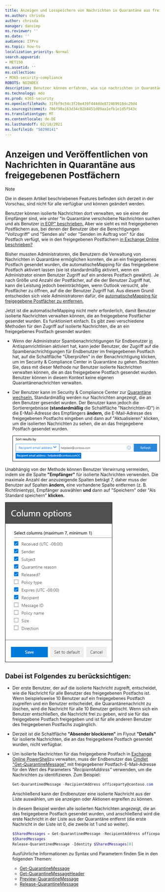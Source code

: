 ```yaml
---
title: Anzeigen und Losspeichern von Nachrichten in Quarantäne aus freigegebenen Postfächern
ms.author: chrisda
author: chrisda
manager: dansimp
ms.reviewer: ''
ms.date: ''
audience: ITPro
ms.topic: how-to
localization_priority: Normal
search.appverid:
- MET150
ms.assetid: ''
ms.collection:
- M365-security-compliance
ROBOTS: NOINDEX
description: Benutzer können erfahren, wie sie nachrichten in Quarantäne anzeigen und darauf zugreifen können, die an freigegebene Postfächer gesendet wurden, für die sie über Berechtigungen verfügen.
ms.technology: mdo
ms.prod: m365-security
ms.openlocfilehash: 31fbf9c54c3f28e439f444dde872469918dc29d4
ms.sourcegitcommit: 786f90a163d34c02b8451d09aa1efb1e1d5f543c
ms.translationtype: MT
ms.contentlocale: de-DE
ms.lasthandoff: 02/18/2021
ms.locfileid: "50290141"
---
```

# <a name="view-and-release-quarantined-messages-from-shared-mailboxes"></a>Anzeigen und Veröffentlichen von Nachrichten in Quarantäne aus freigegebenen Postfächern

> [!NOTE]
> Die in diesem Artikel beschriebenen Features befinden sich derzeit in der Vorschau, sind nicht für alle verfügbar und können geändert werden.

Benutzer können isolierte Nachrichten dort verwalten, wo sie einer der Empfänger sind, wie unter "In Quarantäne verschobene Nachrichten suchen und als Benutzer [in EOP" beschrieben.](find-and-release-quarantined-messages-as-a-user.md) Aber wie sieht es mit freigegebenen Postfächern aus, bei denen der Benutzer über die Berechtigungen "Vollzugriff" und "Senden als" oder "Senden im Auftrag von" für das Postfach verfügt, wie in den freigegebenen Postfächern [in Exchange Online beschrieben?](https://docs.microsoft.com/exchange/collaboration-exo/shared-mailboxes)

Bisher mussten Administratoren, die Benutzern die Verwaltung von Nachrichten in Quarantäne ermöglichen konnten, die an ein freigegebenes Postfach gesendet wurden, die automatischeMapping für das freigegebene Postfach aktiviert lassen (sie ist standardmäßig aktiviert, wenn ein Administrator einem Benutzer Zugriff auf ein anderes Postfach gewährt). Je nach Größe und Anzahl der Postfächer, auf die der Benutzer Zugriff hat,  kann die Leistung jedoch beeinträchtigen, wenn Outlook versucht, alle Postfächer zu öffnen, auf die der Benutzer Zugriff hat. Aus diesem Grund entscheiden sich viele Administratoren dafür, die [automatischeMapping für freigegebene Postfächer zu entfernen.](https://docs.microsoft.com/outlook/troubleshoot/profiles-and-accounts/remove-automapping-for-shared-mailbox)

Jetzt ist die automatischeMapping nicht mehr erforderlich, damit Benutzer isolierte Nachrichten verwalten können, die an freigegebene Postfächer gesendet wurden. Es funktioniert einfach. Es gibt zwei verschiedene Methoden für den Zugriff auf isolierte Nachrichten, die an ein freigegebenes Postfach gesendet wurden:

- Wenn der Administrator Spambenachrichtigungen für Endbenutzer [in](configure-your-spam-filter-policies.md) Antispamrichtlinien aktiviert hat, kann jeder Benutzer, der  Zugriff auf die Spambenachrichtigungen für Endbenutzer im freigegebenen Postfach hat, auf die Schaltfläche "Überprüfen" in der Benachrichtigung klicken, um im Security & Compliance Center in Quarantäne zu gehen. Beachten Sie, dass mit dieser Methode nur Benutzer isolierte Nachrichten verwalten können, die an das freigegebene Postfach gesendet wurden. Benutzer können in diesem Kontext keine eigenen Quarantänenachrichten verwalten.

- Der Benutzer kann im Security & Compliance Center zur [Quarantäne wechseln.](find-and-release-quarantined-messages-as-a-user.md) Standardmäßig werden nur Nachrichten angezeigt, die an den Benutzer gesendet wurden. Der Benutzer kann jedoch die Sortierergebnisse **(standardmäßig** die Schaltfläche "Nachrichten-ID") in die E-Mail-Adresse des Empfängers **ändern,** die E-Mail-Adresse des freigegebenen Postfachs eingeben und dann auf "Aktualisieren" klicken, um die isolierten Nachrichten zu sehen, die an das freigegebene Postfach gesendet wurden.  

  ![Sortieren von isolierten Nachrichten nach E-Mail-Adresse des Empfängers.](../../media/quarantine-sort-results-by-recipient-email-address.png)

Unabhängig von der Methode können Benutzer Verwirrung vermeiden, indem sie die Spalte **"Empfänger"** für isolierte Nachrichten verwenden. Die maximale Anzahl der anzuzeigende Spalten beträgt 7, daher muss der Benutzer auf Spalten **ändern,** eine vorhandene Spalte  entfernen (z. B. Richtlinientyp), Empfänger auswählen **und** dann auf "Speichern" oder "Als Standard speichern" **klicken.**

  ![Entfernen Sie die Spalte "Richtlinientyp", und fügen Sie die Spalte "Empfänger" der Quarantäne hinzu.](../../media/quarantine-add-recipient-column.png)

## <a name="things-to-keep-in-mind"></a>Dabei ist Folgendes zu berücksichtigen:

- Der erste Benutzer, der auf die isolierte Nachricht zugreift, entscheidet, wie die Nachricht für alle Benutzer des freigegebenen Postfachs ist. Wenn beispielsweise 10 Benutzer auf ein freigegebenes Postfach zugreifen und ein Benutzer entscheidet, die Quarantänenachricht zu löschen, wird die Nachricht für alle 10 Benutzer gelöscht. Wenn sich ein Benutzer entschließen, die Nachricht frei zu geben, wird sie für das freigegebene Postfach freigegeben und ist für alle anderen Benutzer des freigegebenen Postfachs zugänglich.

- Derzeit ist die Schaltfläche **"Absender blockieren"** im Flyout **"Details"** für isolierte Nachrichten, die an das freigegebene Postfach gesendet wurden, nicht verfügbar.

- Um isolierte Nachrichten für das freigegebene Postfach in [Exchange Online PowerShell](https://docs.microsoft.com/powershell/exchange/connect-to-exchange-online-powershell)zu verwalten, muss der Endbenutzer das [Cmdlet "Get-QuarantineMessage"](https://docs.microsoft.com/powershell/module/exchange/get-quarantinemessage) mit freigegebener Postfach-E-Mail-Adresse für den Wert des Parameters _"RecipientAddress"_ verwenden, um die Nachrichten zu identifizieren. Zum Beispiel:

  ```powershell
  Get-QuarantinedMessage -RecipientAddress officeparty@contoso.com
  ```

  Anschließend kann der Endbenutzer eine isolierte Nachricht aus der Liste auswählen, um sie anzeigen oder Aktionen ergreifen zu können.

  In diesem Beispiel werden alle isolierten Nachrichten angezeigt, die an das freigegebene Postfach gesendet wurden, und anschließend wird die erste Nachricht in der Liste aus der Quarantäne entfernt (die erste Nachricht in der Liste ist 0, die zweite ist 1 und so weiter).

  ```powershell
  $SharedMessages = Get-QuarantinedMessage -RecipientAddress officeparty@contoso.com | select -ExpandProperty Identity
  $SharedMessages
  Release-QuarantinedMessage -Identity $SharedMessages[0]
  ```

  Ausführliche Informationen zu Syntax und Parametern finden Sie in den folgenden Themen:

  - [Get-QuarantineMessage](https://docs.microsoft.com/powershell/module/exchange/get-quarantinemessage)
  - [Get-QuarantineMessageHeader](https://docs.microsoft.com/powershell/module/exchange/get-quarantinemessageheader)
  - [Preview-QuarantineMessage](https://docs.microsoft.com/powershell/module/exchange/preview-quarantinemessage)
  - [Release-QuarantineMessage](https://docs.microsoft.com/powershell/module/exchange/release-quarantinemessage)
